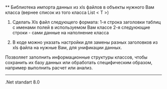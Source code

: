 ** Библиотека импорта данных из xls файлов в объекты нужного Вам класса (вернее список из того класса List < T >) 
1. Сделать Xls файл следующего формата:
    1-я строка заголовки таблиц с именами полей в используемом Вам классе
    2-я следуюющие строки - сами данные на наполнение класса

2. В коде можно указать настройки для замены разных заголовков из xls файла на нужные Вам, для унификации данных.


Позволяет заполнить информационные структуры классов, чтобы сохранить их базу данных или обработать специфическим образом, например выполнить расчет или анализ.

---

.Net standart 8.0
